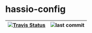# hassio-config

| [![Travis Status](https://travis-ci.org/BioGeekJoey/hassio-config.svg?branch=master)](https://travis-ci.org/BioGeekJoey/hassio-config) | ![last commit](https://img.shields.io/github/last-commit/BioGeekJoey/hassio-config.svg)|
|:---:|:---:|
